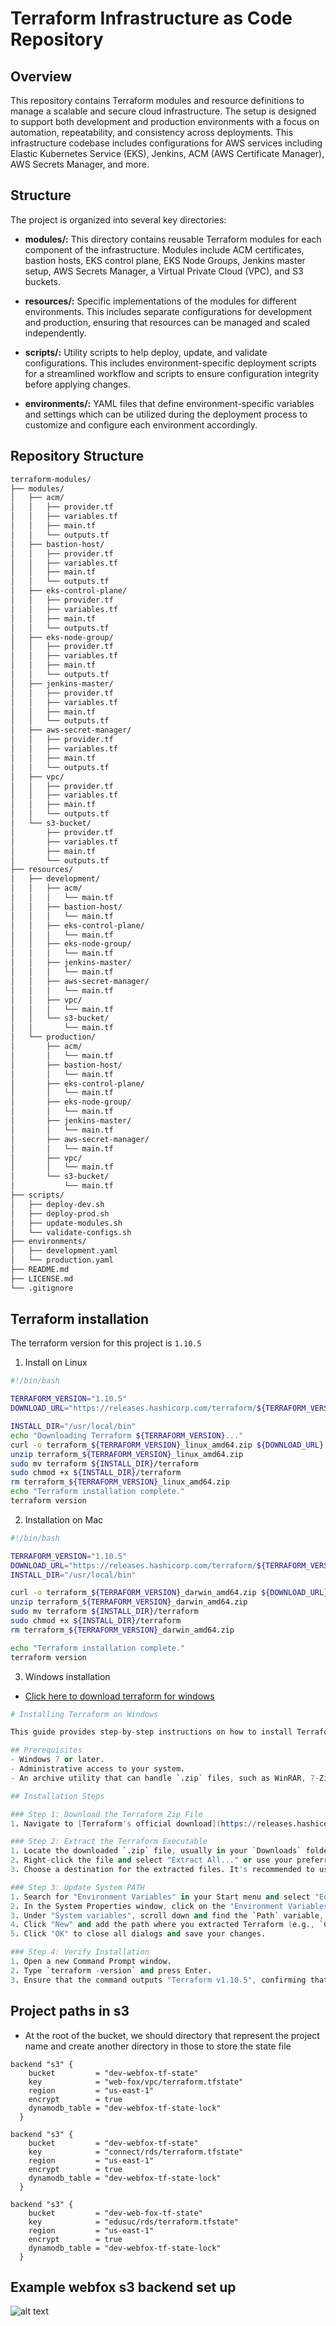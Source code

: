 # Terraform Infrastructure as Code Repository

## Overview
This repository contains Terraform modules and resource definitions to manage a scalable and secure cloud infrastructure. The setup is designed to support both development and production environments with a focus on automation, repeatability, and consistency across deployments. This infrastructure codebase includes configurations for AWS services including Elastic Kubernetes Service (EKS), Jenkins, ACM (AWS Certificate Manager), AWS Secrets Manager, and more.

## Structure
The project is organized into several key directories:

- **modules/:** This directory contains reusable Terraform modules for each component of the infrastructure. Modules include ACM certificates, bastion hosts, EKS control plane, EKS Node Groups, Jenkins master setup, AWS Secrets Manager, a Virtual Private Cloud (VPC), and S3 buckets.

- **resources/:** Specific implementations of the modules for different environments. This includes separate configurations for development and production, ensuring that resources can be managed and scaled independently.

- **scripts/:** Utility scripts to help deploy, update, and validate configurations. This includes environment-specific deployment scripts for a streamlined workflow and scripts to ensure configuration integrity before applying changes.

- **environments/:** YAML files that define environment-specific variables and settings which can be utilized during the deployment process to customize and configure each environment accordingly.


## Repository Structure
```sh
terraform-modules/
├── modules/
│   ├── acm/
│   │   ├── provider.tf
│   │   ├── variables.tf
│   │   ├── main.tf
│   │   └── outputs.tf
│   ├── bastion-host/
│   │   ├── provider.tf
│   │   ├── variables.tf
│   │   ├── main.tf
│   │   └── outputs.tf
│   ├── eks-control-plane/
│   │   ├── provider.tf
│   │   ├── variables.tf
│   │   ├── main.tf
│   │   └── outputs.tf
│   ├── eks-node-group/
│   │   ├── provider.tf
│   │   ├── variables.tf
│   │   ├── main.tf
│   │   └── outputs.tf
│   ├── jenkins-master/
│   │   ├── provider.tf
│   │   ├── variables.tf
│   │   ├── main.tf
│   │   └── outputs.tf
│   ├── aws-secret-manager/
│   │   ├── provider.tf
│   │   ├── variables.tf
│   │   ├── main.tf
│   │   └── outputs.tf
│   ├── vpc/
│   │   ├── provider.tf
│   │   ├── variables.tf
│   │   ├── main.tf
│   │   └── outputs.tf
│   └── s3-bucket/
│       ├── provider.tf
│       ├── variables.tf
│       ├── main.tf
│       └── outputs.tf
├── resources/
│   ├── development/
│   │   ├── acm/
│   │   │   └── main.tf
│   │   ├── bastion-host/
│   │   │   └── main.tf
│   │   ├── eks-control-plane/
│   │   │   └── main.tf
│   │   ├── eks-node-group/
│   │   │   └── main.tf
│   │   ├── jenkins-master/
│   │   │   └── main.tf
│   │   ├── aws-secret-manager/
│   │   │   └── main.tf
│   │   ├── vpc/
│   │   │   └── main.tf
│   │   └── s3-bucket/
│   │       └── main.tf
│   └── production/
│       ├── acm/
│       │   └── main.tf
│       ├── bastion-host/
│       │   └── main.tf
│       ├── eks-control-plane/
│       │   └── main.tf
│       ├── eks-node-group/
│       │   └── main.tf
│       ├── jenkins-master/
│       │   └── main.tf
│       ├── aws-secret-manager/
│       │   └── main.tf
│       ├── vpc/
│       │   └── main.tf
│       └── s3-bucket/
│           └── main.tf
├── scripts/
│   ├── deploy-dev.sh
│   ├── deploy-prod.sh
│   ├── update-modules.sh
│   └── validate-configs.sh
├── environments/
│   ├── development.yaml
│   └── production.yaml
├── README.md
├── LICENSE.md
└── .gitignore
```

## Terraform installation
The terraform version for this project is `1.10.5`

1. Install on Linux
```sh
#!/bin/bash

TERRAFORM_VERSION="1.10.5"
DOWNLOAD_URL="https://releases.hashicorp.com/terraform/${TERRAFORM_VERSION}/terraform_${TERRAFORM_VERSION}_linux_amd64.zip"

INSTALL_DIR="/usr/local/bin"
echo "Downloading Terraform ${TERRAFORM_VERSION}..."
curl -o terraform_${TERRAFORM_VERSION}_linux_amd64.zip ${DOWNLOAD_URL}
unzip terraform_${TERRAFORM_VERSION}_linux_amd64.zip
sudo mv terraform ${INSTALL_DIR}/terraform
sudo chmod +x ${INSTALL_DIR}/terraform
rm terraform_${TERRAFORM_VERSION}_linux_amd64.zip
echo "Terraform installation complete."
terraform version
```

2. Installation on Mac
```sh
#!/bin/bash

TERRAFORM_VERSION="1.10.5"
DOWNLOAD_URL="https://releases.hashicorp.com/terraform/${TERRAFORM_VERSION}/terraform_${TERRAFORM_VERSION}_darwin_amd64.zip"
INSTALL_DIR="/usr/local/bin"

curl -o terraform_${TERRAFORM_VERSION}_darwin_amd64.zip ${DOWNLOAD_URL}
unzip terraform_${TERRAFORM_VERSION}_darwin_amd64.zip
sudo mv terraform ${INSTALL_DIR}/terraform
sudo chmod +x ${INSTALL_DIR}/terraform
rm terraform_${TERRAFORM_VERSION}_darwin_amd64.zip

echo "Terraform installation complete."
terraform version
```

3. Windows installation
- [Click here to download terraform for windows](https://releases.hashicorp.com/terraform/1.10.5/terraform_1.10.5_windows_amd64.zip)

```s
# Installing Terraform on Windows

This guide provides step-by-step instructions on how to install Terraform 1.10.5 on Windows.

## Prerequisites
- Windows 7 or later.
- Administrative access to your system.
- An archive utility that can handle `.zip` files, such as WinRAR, 7-Zip, or the built-in Windows extractor.

## Installation Steps

### Step 1: Download the Terraform Zip File
1. Navigate to [Terraform's official download](https://releases.hashicorp.com/terraform/1.10.5/terraform_1.10.5_windows_amd64.zip).

### Step 2: Extract the Terraform Executable
1. Locate the downloaded `.zip` file, usually in your `Downloads` folder.
2. Right-click the file and select "Extract All..." or use your preferred archive utility.
3. Choose a destination for the extracted files. It's recommended to use a path without spaces, such as `C:\Tools\Terraform`.

### Step 3: Update System PATH
1. Search for "Environment Variables" in your Start menu and select "Edit the system environment variables" (System Properties window).
2. In the System Properties window, click on the "Environment Variables" button.
3. Under "System variables", scroll down and find the `Path` variable, then click "Edit...".
4. Click "New" and add the path where you extracted Terraform (e.g., `C:\Tools\Terraform`).
5. Click "OK" to close all dialogs and save your changes.

### Step 4: Verify Installation
1. Open a new Command Prompt window.
2. Type `terraform -version` and press Enter.
3. Ensure that the command outputs "Terraform v1.10.5", confirming that Terraform is correctly installed.
```

## Project paths in s3
- At the root of the bucket, we should directory that represent the project name and create another directory in those to store the state file
```t
backend "s3" {
    bucket         = "dev-webfox-tf-state"
    key            = "web-fox/vpc/terraform.tfstate"
    region         = "us-east-1"
    encrypt        = true
    dynamodb_table = "dev-webfox-tf-state-lock"
  }

backend "s3" {
    bucket         = "dev-webfox-tf-state"
    key            = "connect/rds/terraform.tfstate"
    region         = "us-east-1"
    encrypt        = true
    dynamodb_table = "dev-webfox-tf-state-lock"
  }

backend "s3" {
    bucket         = "dev-web-fox-tf-state"
    key            = "edusuc/rds/terraform.tfstate"
    region         = "us-east-1"
    encrypt        = true
    dynamodb_table = "dev-webfox-tf-state-lock"
  }
```

## Example webfox s3 backend set up 
![alt text](/images/s3-backend.png)